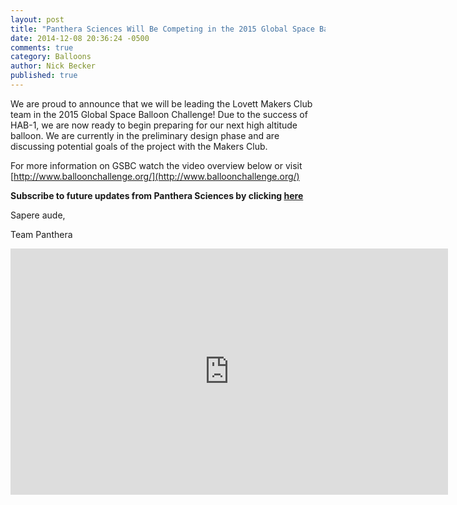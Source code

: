 ```yaml
---
layout: post
title: "Panthera Sciences Will Be Competing in the 2015 Global Space Balloon Challenge"
date: 2014-12-08 20:36:24 -0500
comments: true
category: Balloons
author: Nick Becker
published: true
---
```


We are proud to announce that we will be leading the Lovett Makers Club team in the 2015 Global Space Balloon Challenge! Due to the success of HAB-1, we are now ready to begin preparing for our next high altitude balloon. We are currently in the preliminary design phase and are discussing potential goals of the project with the Makers Club.

For more information on GSBC watch the video overview below or visit [http://www.balloonchallenge.org/](http://www.balloonchallenge.org/)

**Subscribe to future updates from Panthera Sciences by clicking [here](https://feedburner.google.com/fb/a/mailverify?uri=pantherasciencesblog&loc=en_US)**

Sapere aude,

Team Panthera

<div align="center">
  <iframe width="700" height="394" src="https://www.youtube.com/embed/7QbznQZSsV4?rel=0&amp;showinfo=0" frameborder="0" allowfullscreen></iframe>
</div>
